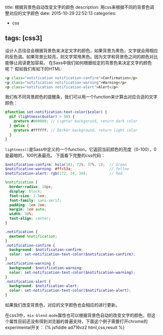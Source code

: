 title: 根据背景色自动改变文字的颜色
description: 用css来根据不同的背景色调整对应的文字颜色
date: 2015-10-29 22:52:13
categories:
- css

tags: [css3]
---
设计人员往往会根据背景色来决定文字的颜色，如果背景为黑色，文字就会用相应的反色调。如果背景比较亮，则文字常用黑色。因为文字和背景色之间的颜色对比能够让阅读更加容易。<!-- more -->
在Sass中我们如何根据给定的背景色来决定文字的颜色呢？
假如我们有如下的HTML:
```html
<p class="notification notification-confirm">Confirmation</p>
<p class="notification notification-warning">Warning</p>
<p class="notification notification-alert">Alert</p>
```

我们有不同背景颜色的提醒条，我们可以用一个function来计算出对应合适的文字颜色：
```scss
@function set-notification-text-color($color) {
  @if (lightness($color) > 50) {
    @return #000000; // Lighter backgorund, return dark color
  } @else {
    @return #ffffff; // Darker background, return light color
  }
}
```

`lightness()`是Sass中定义的一个function，它返回当前颜色的亮度（0-100），0是最暗的，100代表最亮。
下面看下完整的css代码：
```scss
$notification-confirm: hsla(101, 72%, 37%, 1);  // Green
$notification-warning: #ffc53a;                 // Yellow
$notification-alert: rgb(172, 34, 34);          // Red

%notification {
  border-radius: 10px;
  display: block;
  font-size: 1.5em;
  font-family: sans-serif;
  padding: 1em 2em;
  margin: 1em auto;
  width: 30%;
  text-align: center;
}

.notification {
  @extend %notification;
}
.notification-confirm {
  background: $notification-confirm;
  color: set-notification-text-color($notification-confirm);
}
.notification-warning {
  background: $notification-warning;
  color: set-notification-text-color($notification-warning);
}
.notification-alert {
  background: $notification-alert;
  color: set-notification-text-color($notification-alert);
}
```

如果我们改变背景色，对应的文字颜色也会相应的进行更新。

在css3中，`mix-blend-mode`属性也可以根据背景色自动的改变文字的颜色，但这个属性目前还没有得到浏览器的普遍支持，下面这个例子需要打开chrome的experimental开关：
{% jsfiddle ad716vz2 html,css,result %}
